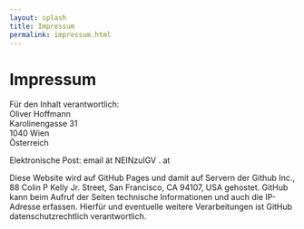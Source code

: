 ```yaml
---
layout: splash
title: Impressum
permalink: impressum.html
---
```

# Impressum

Für den Inhalt verantwortlich:  
Oliver Hoffmann  
Karolinengasse 31  
1040 Wien  
Österreich  

Elektronische Post: email ät NEINzuIGV . at  

Diese Website wird auf GitHub Pages und damit auf Servern der Github Inc., 88 Colin P Kelly Jr. Street, San Francisco, CA 94107, USA gehostet. GitHub kann beim Aufruf der Seiten technische Informationen und auch die IP-Adresse erfassen. Hierfür und eventuelle weitere Verarbeitungen ist GitHub datenschutzrechtlich verantwortlich.
